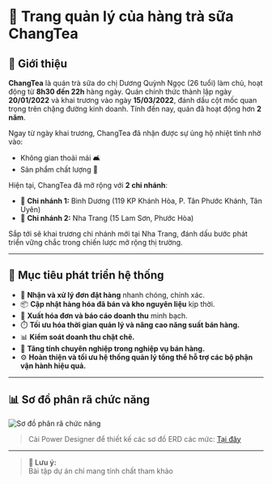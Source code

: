 # 🧋 Trang quản lý của hàng trà sữa ChangTea

## 📖 Giới thiệu

**ChangTea** là quán trà sữa do chị Dương Quỳnh Ngọc (26 tuổi) làm chủ, hoạt động từ **8h30 đến 22h** hàng ngày. Quán chính thức thành lập ngày **20/01/2022** và khai trương vào ngày **15/03/2022**, đánh dấu cột mốc quan trọng trên chặng đường kinh doanh. Tính đến nay, quán đã hoạt động hơn **2 năm**.

Ngay từ ngày khai trương, ChangTea đã nhận được sự ủng hộ nhiệt tình nhờ vào:
- Không gian thoải mái 🛋️
- Sản phẩm chất lượng 🍹

Hiện tại, ChangTea đã mở rộng với **2 chi nhánh**:
- 📍 **Chi nhánh 1:** Bình Dương (119 KP Khánh Hòa, P. Tân Phước Khánh, Tân Uyên)
- 📍 **Chi nhánh 2:** Nha Trang (15 Lam Sơn, Phước Hòa)

Sắp tới sẽ khai trương chi nhánh mới tại Nha Trang, đánh dấu bước phát triển vững chắc trong chiến lược mở rộng thị trường.

---

## 🎯 Mục tiêu phát triển hệ thống

- 🛒 **Nhận và xử lý đơn đặt hàng** nhanh chóng, chính xác.
- 📦 **Cập nhật hàng hóa đã bán và kho nguyên liệu** kịp thời.
- 🧾 **Xuất hóa đơn và báo cáo doanh thu** minh bạch.
- ⏱️ **Tối ưu hóa thời gian quản lý và nâng cao năng suất bán hàng.**
- 📊 **Kiểm soát doanh thu chặt chẽ.**
- 🤝 **Tăng tính chuyên nghiệp trong nghiệp vụ bán hàng.**
- ⚙️ **Hoàn thiện và tối ưu hệ thống quản lý tổng thể hỗ trợ các bộ phận vận hành hiệu quả.**

---

## 📊 Sơ đồ phân rã chức năng

![Sơ đồ phân rã chức năng](https://github.com/user-attachments/assets/8b0aaf5f-e825-4b70-b767-b1d206975bb6)

> Cài Power Designer để thiết kế các sơ đồ ERD các mức: [Tại đây](https://1024terabox.com/s/1OxOFfDZ5750Kh3-PujHIMg)
---
> **📌 Lưu ý:**  
> Bài tập dự án chỉ mang tính chất tham khảo

